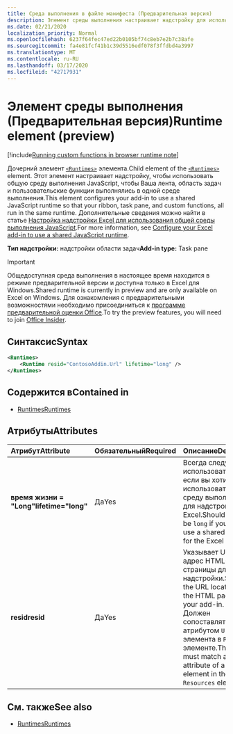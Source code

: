 ```yaml
---
title: Среда выполнения в файле манифеста (Предварительная версия)
description: Элемент среды выполнения настраивает надстройку для использования общей среды выполнения JavaScript для ленты, области задач и пользовательских функций.
ms.date: 02/21/2020
localization_priority: Normal
ms.openlocfilehash: 6237f64fec47ed22b0105bf74c8eb7e2b7c38afe
ms.sourcegitcommit: fa4e81fcf41b1c39d5516edf078f3ffdbd4a3997
ms.translationtype: MT
ms.contentlocale: ru-RU
ms.lasthandoff: 03/17/2020
ms.locfileid: "42717931"
---
```

# <a name="runtime-element-preview"></a><span data-ttu-id="ad47e-103">Элемент среды выполнения (Предварительная версия)</span><span class="sxs-lookup"><span data-stu-id="ad47e-103">Runtime element (preview)</span></span>

[!include[Running custom functions in browser runtime note](../../includes/excel-shared-runtime-preview-note.md)]

<span data-ttu-id="ad47e-104">Дочерний элемент [`<Runtimes>`](runtimes.md) элемента.</span><span class="sxs-lookup"><span data-stu-id="ad47e-104">Child element of the [`<Runtimes>`](runtimes.md) element.</span></span> <span data-ttu-id="ad47e-105">Этот элемент настраивает надстройку, чтобы использовать общую среду выполнения JavaScript, чтобы Ваша лента, область задач и пользовательские функции выполнялись в одной среде выполнения.</span><span class="sxs-lookup"><span data-stu-id="ad47e-105">This element configures your add-in to use a shared JavaScript runtime so that your ribbon, task pane, and custom functions, all run in the same runtime.</span></span> <span data-ttu-id="ad47e-106">Дополнительные сведения можно найти в статье [Настройка надстройки Excel для использования общей среды выполнения JavaScript](../../excel/configure-your-add-in-to-use-a-shared-runtime.md).</span><span class="sxs-lookup"><span data-stu-id="ad47e-106">For more information, see [Configure your Excel add-in to use a shared JavaScript runtime](../../excel/configure-your-add-in-to-use-a-shared-runtime.md).</span></span>

<span data-ttu-id="ad47e-107">**Тип надстройки:** надстройки области задач</span><span class="sxs-lookup"><span data-stu-id="ad47e-107">**Add-in type:** Task pane</span></span>

> [!IMPORTANT]
> <span data-ttu-id="ad47e-108">Общедоступная среда выполнения в настоящее время находится в режиме предварительной версии и доступна только в Excel для Windows.</span><span class="sxs-lookup"><span data-stu-id="ad47e-108">Shared runtime is currently in preview and are only available on Excel on Windows.</span></span> <span data-ttu-id="ad47e-109">Для ознакомления с предварительными возможностями необходимо присоединиться к [программе предварительной оценки Office](https://insider.office.com/).</span><span class="sxs-lookup"><span data-stu-id="ad47e-109">To try the preview features, you will need to join [Office Insider](https://insider.office.com/).</span></span>

## <a name="syntax"></a><span data-ttu-id="ad47e-110">Синтаксис</span><span class="sxs-lookup"><span data-stu-id="ad47e-110">Syntax</span></span>

```XML
<Runtimes>
    <Runtime resid="ContosoAddin.Url" lifetime="long" />
</Runtimes>
```

## <a name="contained-in"></a><span data-ttu-id="ad47e-111">Содержится в</span><span class="sxs-lookup"><span data-stu-id="ad47e-111">Contained in</span></span>

- [<span data-ttu-id="ad47e-112">Runtimes</span><span class="sxs-lookup"><span data-stu-id="ad47e-112">Runtimes</span></span>](runtimes.md)

## <a name="attributes"></a><span data-ttu-id="ad47e-113">Атрибуты</span><span class="sxs-lookup"><span data-stu-id="ad47e-113">Attributes</span></span>

|  <span data-ttu-id="ad47e-114">Атрибут</span><span class="sxs-lookup"><span data-stu-id="ad47e-114">Attribute</span></span>  |  <span data-ttu-id="ad47e-115">Обязательный</span><span class="sxs-lookup"><span data-stu-id="ad47e-115">Required</span></span>  |  <span data-ttu-id="ad47e-116">Описание</span><span class="sxs-lookup"><span data-stu-id="ad47e-116">Description</span></span>  |
|:-----|:-----|:-----|
|  <span data-ttu-id="ad47e-117">**время жизни = "Long"**</span><span class="sxs-lookup"><span data-stu-id="ad47e-117">**lifetime="long"**</span></span>  |  <span data-ttu-id="ad47e-118">Да</span><span class="sxs-lookup"><span data-stu-id="ad47e-118">Yes</span></span>  | <span data-ttu-id="ad47e-119">Всегда следует использовать `long` , если вы хотите использовать общую среду выполнения для надстройки Excel.</span><span class="sxs-lookup"><span data-stu-id="ad47e-119">Should always be `long` if you want to use a shared runtime for the Excel add-in.</span></span> |
|  <span data-ttu-id="ad47e-120">**resid**</span><span class="sxs-lookup"><span data-stu-id="ad47e-120">**resid**</span></span>  |  <span data-ttu-id="ad47e-121">Да</span><span class="sxs-lookup"><span data-stu-id="ad47e-121">Yes</span></span>  | <span data-ttu-id="ad47e-122">Указывает URL-адрес HTML-страницы для надстройки.</span><span class="sxs-lookup"><span data-stu-id="ad47e-122">Specifies the URL location of the HTML page for your add-in.</span></span> <span data-ttu-id="ad47e-123">`resid` Должен сопоставляться с `id` атрибутом `Url` элемента в `Resources` элементе.</span><span class="sxs-lookup"><span data-stu-id="ad47e-123">The `resid` must match an `id` attribute of a `Url` element in the `Resources` element.</span></span> |

## <a name="see-also"></a><span data-ttu-id="ad47e-124">См. также</span><span class="sxs-lookup"><span data-stu-id="ad47e-124">See also</span></span>

- [<span data-ttu-id="ad47e-125">Runtimes</span><span class="sxs-lookup"><span data-stu-id="ad47e-125">Runtimes</span></span>](runtimes.md)
